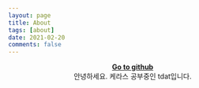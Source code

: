 ```yaml
---
layout: page
title: About
tags: [about]
date: 2021-02-20
comments: false
---
```

    
<center><a href="https://github.com/tdat97"><b>Go to github</b></a></center>
<center>안녕하세요. 케라스 공부중인 tdat입니다.</center>
